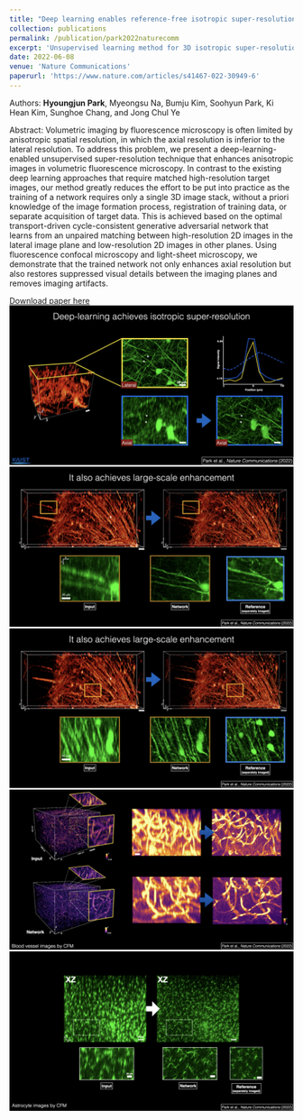 ```yaml
---
title: "Deep learning enables reference-free isotropic super-resolution for volumetric fluorescence microscopy"
collection: publications
permalink: /publication/park2022naturecomm
excerpt: 'Unsupervised learning method for 3D isotropic super-resolution without any external reference for training.'
date: 2022-06-08
venue: 'Nature Communications'
paperurl: 'https://www.nature.com/articles/s41467-022-30949-6'
---
```

Authors: **Hyoungjun Park**, Myeongsu Na, Bumju Kim, Soohyun Park, Ki Hean Kim, Sunghoe Chang, and Jong Chul Ye

Abstract: Volumetric imaging by fluorescence microscopy is often limited by anisotropic spatial resolution, in which the axial 
resolution is inferior to the lateral resolution. To address this problem, we present a deep-learning-enabled unsupervised 
super-resolution technique that enhances anisotropic images in volumetric fluorescence microscopy. In contrast to the 
existing deep learning approaches that require matched high-resolution target images, our method greatly reduces the 
effort to be put into practice as the training of a network requires only a single 3D image stack, without a priori 
knowledge of the image formation process, registration of training data, or separate acquisition of target data. This 
is achieved based on the optimal transport-driven cycle-consistent generative adversarial network that learns from an 
unpaired matching between high-resolution 2D images in the lateral image plane and low-resolution 2D images in other 
planes. Using fluorescence confocal microscopy and light-sheet microscopy, we demonstrate that the trained network 
not only enhances axial resolution but also restores suppressed visual details between the imaging planes and removes 
imaging artifacts.

[Download paper here](https://www.nature.com/articles/s41467-022-30949-6)
![img1](../images/nature_comm_1.jpeg)
![img2](../images/nature_comm_2.jpeg)
![img3](../images/nature_comm_3.jpeg)
![img4](../images/nature_comm_4.jpeg)
![img5](../images/nature_comm_5.jpeg)

